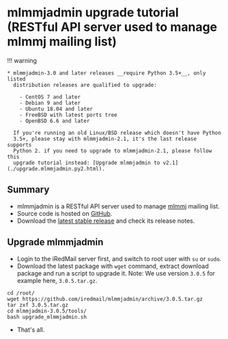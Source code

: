 # mlmmjadmin upgrade tutorial (RESTful API server used to manage mlmmj mailing list)

!!! warning

    * mlmmjadmin-3.0 and later releases __require Python 3.5+__, only listed
      distribution releases are qualified to upgrade:

        - CentOS 7 and later
        - Debian 9 and later
        - Ubuntu 18.04 and later
        - FreeBSD with latest ports tree
        - OpenBSD 6.6 and later

      If you're running an old Linux/BSD release which doesn't have Python
      3.5+, please stay with mlmmjadmin-2.1, it's the last release supports
      Python 2. if you need to upgrade to mlmmjadmin-2.1, please follow this
      upgrade tutorial instead: [Upgrade mlmmjadmin to v2.1](./upgrade.mlmmjadmin.py2.html).

## Summary

* mlmmjadmin is a RESTful API server used to manage [mlmmj](http://mlmmj.org) mailing list.
* Source code is hosted on [GitHub](https://github.com/iredmail/mlmmjadmin).
* Download the [latest stable release](https://github.com/iredmail/mlmmjadmin/releases)
  and check its release notes.

## Upgrade mlmmjadmin

* Login to the iRedMail server first, and switch to root user with `su` or `sudo`.
* Download the latest package with `wget` command, extract download package and
  run a script to upgrade it. Note: We use version `3.0.5` for example here, `3.0.5.tar.gz`.

```
cd /root/
wget https://github.com/iredmail/mlmmjadmin/archive/3.0.5.tar.gz
tar zxf 3.0.5.tar.gz
cd mlmmjadmin-3.0.5/tools/
bash upgrade_mlmmjadmin.sh
```

* That's all.
